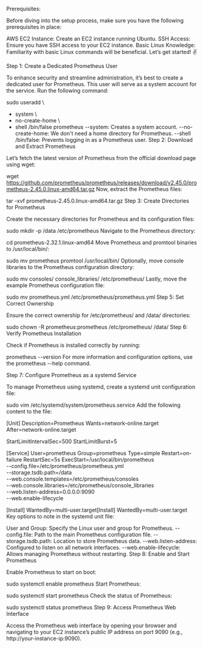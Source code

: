 Prerequisites:

Before diving into the setup process, make sure you have the following prerequisites in place:

AWS EC2 Instance: Create an EC2 instance running Ubuntu.
SSH Access: Ensure you have SSH access to your EC2 instance.
Basic Linux Knowledge: Familiarity with basic Linux commands will be beneficial.
Let’s get started! ✌️

Step 1: Create a Dedicated Prometheus User

To enhance security and streamline administration, it’s best to create a dedicated user for Prometheus. This user will serve as a system account for the service. Run the following command:

sudo useradd \
 - system \
 - no-create-home \
 - shell /bin/false prometheus
--system: Creates a system account.
--no-create-home: We don't need a home directory for Prometheus.
--shell /bin/false: Prevents logging in as a Prometheus user.
Step 2: Download and Extract Prometheus

Let’s fetch the latest version of Prometheus from the official download page using wget:

wget https://github.com/prometheus/prometheus/releases/download/v2.45.0/prometheus-2.45.0.linux-amd64.tar.gz
Now, extract the Prometheus files:

tar -xvf prometheus-2.45.0.linux-amd64.tar.gz
Step 3: Create Directories for Prometheus

Create the necessary directories for Prometheus and its configuration files:

sudo mkdir -p /data /etc/prometheus
Navigate to the Prometheus directory:

cd prometheus-2.32.1.linux-amd64
Move Prometheus and promtool binaries to /usr/local/bin/:

sudo mv prometheus promtool /usr/local/bin/
Optionally, move console libraries to the Prometheus configuration directory:

sudo mv consoles/ console_libraries/ /etc/prometheus/
Lastly, move the example Prometheus configuration file:

sudo mv prometheus.yml /etc/prometheus/prometheus.yml
Step 5: Set Correct Ownership

Ensure the correct ownership for /etc/prometheus/ and /data/ directories:

sudo chown -R prometheus:prometheus /etc/prometheus/ /data/
Step 6: Verify Prometheus Installation

Check if Prometheus is installed correctly by running:

prometheus --version
For more information and configuration options, use the prometheus --help command.

Step 7: Configure Prometheus as a systemd Service

To manage Prometheus using systemd, create a systemd unit configuration file:

sudo vim /etc/systemd/system/prometheus.service
Add the following content to the file:

[Unit]
Description=Prometheus
Wants=network-online.target
After=network-online.target

StartLimitIntervalSec=500
StartLimitBurst=5

[Service]
User=prometheus
Group=prometheus
Type=simple
Restart=on-failure
RestartSec=5s
ExecStart=/usr/local/bin/prometheus \
  --config.file=/etc/prometheus/prometheus.yml \
  --storage.tsdb.path=/data \
  --web.console.templates=/etc/prometheus/consoles \
  --web.console.libraries=/etc/prometheus/console_libraries \
  --web.listen-address=0.0.0.0:9090 \
  --web.enable-lifecycle

[Install]
WantedBy=multi-user.target[Install]
WantedBy=multi-user.target
Key options to note in the systemd unit file:

User and Group: Specify the Linux user and group for Prometheus.
--config.file: Path to the main Prometheus configuration file.
--storage.tsdb.path: Location to store Prometheus data.
--web.listen-address: Configured to listen on all network interfaces.
--web.enable-lifecycle: Allows managing Prometheus without restarting.
Step 8: Enable and Start Prometheus

Enable Prometheus to start on boot:

sudo systemctl enable prometheus
Start Prometheus:

sudo systemctl start prometheus
Check the status of Prometheus:

sudo systemctl status prometheus
Step 9: Access Prometheus Web Interface

Access the Prometheus web interface by opening your browser and navigating to your EC2 instance’s public IP address on port 9090 (e.g., http://your-instance-ip:9090).